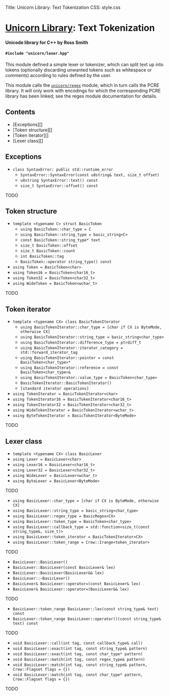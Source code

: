 Title: Unicorn Library: Text Tokenization
CSS: style.css

# [Unicorn Library](index.html): Text Tokenization #

#### Unicode library for C++ by Ross Smith ####

#### `#include "unicorn/lexer.hpp"` ####

This module defined a simple lexer or tokenizer, which can split text up into
tokens (optionally discarding unwanted tokens such as whitespace or comments)
according to rules defined by the user.

This module calls the [`unicorn/regex`](regex.html) module, which in turn
calls the PCRE library. It will only work with encodings for which the
corresponding PCRE library has been linked; see the regex module documentation
for details.

## Contents ##

* [Exceptions][]
* [Token structure][]
* [Token iterator][]
* [Lexer class][]

## Exceptions ##

* `class SyntaxError: public std::runtime_error`
    * `SyntaxError::SyntaxError(const u8string& text, size_t offset)`
    * `u8string SyntaxError::text() const`
    * `size_t SyntaxError::offset() const`

TODO

## Token structure ##

* `template <typename C> struct BasicToken`
    * `using BasicToken::char_type = C`
    * `using BasicToken::string_type = basic_string<C>`
    * `const BasicToken::string_type* text`
    * `size_t BasicToken::offset`
    * `size_t BasicToken::count`
    * `int BasicToken::tag`
    * `BasicToken::operator string_type() const`
* `using Token = BasicToken<char>`
* `using Token16 = BasicToken<char16_t>`
* `using Token32 = BasicToken<char32_t>`
* `using WideToken = BasicToken<wchar_t>`

TODO

## Token iterator ##

* `template <typename CX> class BasicTokenIterator`
    * `using BasicTokenIterator::char_type = [char if CX is ByteMode, otherwise CX]`
    * `using BasicTokenIterator::string_type = basic_string<char_type>`
    * `using BasicTokenIterator::difference_type = ptrdiff_t`
    * `using BasicTokenIterator::iterator_category = std::forward_iterator_tag`
    * `using BasicTokenIterator::pointer = const BasicToken<char_type>*`
    * `using BasicTokenIterator::reference = const BasicToken<char_type>&`
    * `using BasicTokenIterator::value_type = BasicToken<char_type>`
    * `BasicTokenIterator::BasicTokenIterator()`
    * `[standard iterator operations]`
* `using TokenIterator = BasicTokenIterator<char>`
* `using TokenIterator16 = BasicTokenIterator<char16_t>`
* `using TokenIterator32 = BasicTokenIterator<char32_t>`
* `using WideTokenIterator = BasicTokenIterator<wchar_t>`
* `using ByteTokenIterator = BasicTokenIterator<ByteMode>`

TODO

## Lexer class ##

* `template <typename CX> class BasicLexer`
* `using Lexer = BasicLexer<char>`
* `using Lexer16 = BasicLexer<char16_t>`
* `using Lexer32 = BasicLexer<char32_t>`
* `using WideLexer = BasicLexer<wchar_t>`
* `using ByteLexer = BasicLexer<ByteMode>`

TODO

* `using BasicLexer::char_type = [char if CX is ByteMode, otherwise CX]`
* `using BasicLexer::string_type = basic_string<char_type>`
* `using BasicLexer::regex_type = BasicRegex<CX>`
* `using BasicLexer::token_type = BasicToken<char_type>`
* `using BasicLexer::callback_type = std::function<size_t(const string_type&, size_t)>`
* `using BasicLexer::token_iterator = BasicTokenIterator<CX>`
* `using BasicLexer::token_range = Crow::Irange<token_iterator>`

TODO

* `BasicLexer::BasicLexer()`
* `BasicLexer::BasicLexer(const BasicLexer& lex)`
* `BasicLexer::BasicLexer(BasicLexer&& lex)`
* `BasicLexer::~BasicLexer()`
* `BasicLexer& BasicLexer::operator=(const BasicLexer& lex)`
* `BasicLexer& BasicLexer::operator=(BasicLexer&& lex)`

TODO

* `BasicLexer::token_range BasicLexer::lex(const string_type& text) const`
* `BasicLexer::token_range BasicLexer::operator()(const string_type& text) const`

TODO

* `void BasicLexer::call(int tag, const callback_type& call)`
* `void BasicLexer::exact(int tag, const string_type& pattern)`
* `void BasicLexer::exact(int tag, const char_type* pattern)`
* `void BasicLexer::match(int tag, const regex_type& pattern)`
* `void BasicLexer::match(int tag, const string_type& pattern, Crow::Flagset flags = {})`
* `void BasicLexer::match(int tag, const char_type* pattern, Crow::Flagset flags = {})`

TODO
